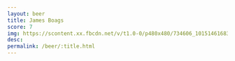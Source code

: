 ```yaml
---
layout: beer
title: James Boags
score: 7
img: https://scontent.xx.fbcdn.net/v/t1.0-0/p480x480/734606_10151461683093745_1782530484_n.jpg?oh=3b7669e644e89efbde7da8ba7367ab8a&oe=586ABC33
desc: 
permalink: /beer/:title.html
---
```

